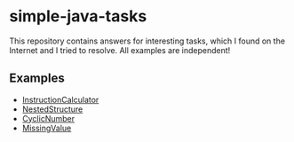 # simple-java-tasks
This repository contains answers for interesting tasks, which I found on the Internet and I tried to resolve.
All examples are independent!

## Examples

* [InstructionCalculator](https://github.com/MapiTrainee/simple-java-tasks/tree/master/InstructionCalculator)
* [NestedStructure](https://github.com/MapiTrainee/simple-java-tasks/tree/master/NestedStructure)
* [CyclicNumber](https://github.com/MapiTrainee/simple-java-tasks/tree/master/CyclicNumber)
* [MissingValue](https://github.com/MapiTrainee/simple-java-tasks/tree/master/MissingValue)